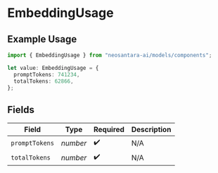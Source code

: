 # EmbeddingUsage

## Example Usage

```typescript
import { EmbeddingUsage } from "neosantara-ai/models/components";

let value: EmbeddingUsage = {
  promptTokens: 741234,
  totalTokens: 62866,
};
```

## Fields

| Field              | Type               | Required           | Description        |
| ------------------ | ------------------ | ------------------ | ------------------ |
| `promptTokens`     | *number*           | :heavy_check_mark: | N/A                |
| `totalTokens`      | *number*           | :heavy_check_mark: | N/A                |